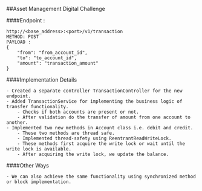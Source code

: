 ##Asset Management Digital Challenge

####Endpoint :

    http://<base_address>:<port>/v1/transaction
    METHOD: POST
    PAYLOAD : 
    {
        "from": "from_account_id",
        "to": "to_account_id",
        "amount": "transaction_amount"
    }
    
####Implementation Details
    
    - Created a separate controller TransactionController for the new endpoint.
    - Added TransactionService for implementing the business logic of transfer functionality.
        - Checks if both accounts are present or not.
        - After validation do the transfer of amount from one account to another.
    - Implemented two new methods in Account class i.e. debit and credit.
        - These two methods are thread safe.
        - Implemented thread-safety using ReentrantReadWriteLock.
        - These methods first acquire the write lock or wait until the write lock is available.
        - After acquiring the write lock, we update the balance.

####Other Ways
    
    - We can also achieve the same functionality using synchronized method or block implementation.



